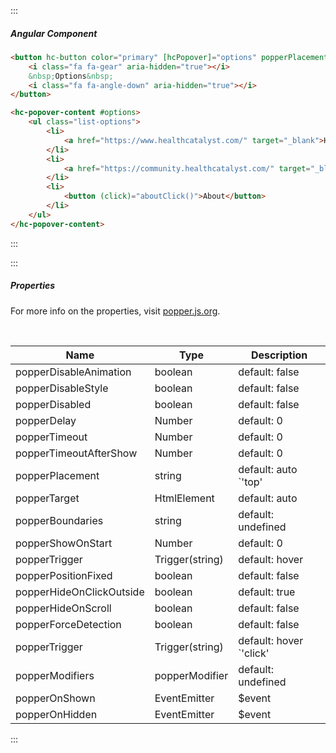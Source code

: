 :::

##### Angular Component

```html
<button hc-button color="primary" [hcPopover]="options" popperPlacement="bottom" aria-hidden="true">
    <i class="fa fa-gear" aria-hidden="true"></i>
    &nbsp;Options&nbsp;
    <i class="fa fa-angle-down" aria-hidden="true"></i>
</button>

<hc-popover-content #options>
    <ul class="list-options">
        <li>
            <a href="https://www.healthcatalyst.com/" target="_blank">Health Catalyst</a>
        </li>
        <li>
            <a href="https://community.healthcatalyst.com/" target="_blank">Health Catalyst Community</a>
        </li>
        <li>
            <button (click)="aboutClick()">About</button>
        </li>
    </ul>
</hc-popover-content>
```

:::

:::

##### Properties

For more info on the properties, visit [popper.js.org](http://popper.js.org).

&nbsp;

| Name                     | Type            | Description                                                                                                                                                                                                                                           |
| ------------------------ | --------------- | ----------------------------------------------------------------------------------------------------------------------------------------------------------------------------------------------------------------------------------------------------- |
| popperDisableAnimation   | boolean         | default: false                                                                                                                                                                                                                                        |
| popperDisableStyle       | boolean         | default: false                                                                                                                                                                                                                                        |
| popperDisabled           | boolean         | default: false                                                                                                                                                                                                                                        |
| popperDelay              | Number          | default: 0                                                                                                                                                                                                                                            |
| popperTimeout            | Number          | default: 0                                                                                                                                                                                                                                            |
| popperTimeoutAfterShow   | Number          | default: 0                                                                                                                                                                                                                                            |
| popperPlacement          | string          | default: auto `'top' | 'bottom' | 'left' | 'right' | 'top-start' | 'bottom-start' | 'left-start' | 'right-start' | 'top-end' | 'bottom-end' | 'left-end' | 'right-end' | 'auto' | 'auto-top' | 'auto-bottom' | 'auto-left' | 'auto-right' | Function` |
| popperTarget             | HtmlElement     | default: auto                                                                                                                                                                                                                                         |
| popperBoundaries         | string          | default: undefined                                                                                                                                                                                                                                    |
| popperShowOnStart        | Number          | default: 0                                                                                                                                                                                                                                            |
| popperTrigger            | Trigger(string) | default: hover                                                                                                                                                                                                                                        |
| popperPositionFixed      | boolean         | default: false                                                                                                                                                                                                                                        |
| popperHideOnClickOutside | boolean         | default: true                                                                                                                                                                                                                                         |
| popperHideOnScroll       | boolean         | default: false                                                                                                                                                                                                                                        |
| popperForceDetection     | boolean         | default: false                                                                                                                                                                                                                                        |
| popperTrigger            | Trigger(string) | default: hover `'click' | 'mousedown' | 'hover' | 'none'`                                                                                                                                                                                             |
| popperModifiers          | popperModifier  | default: undefined                                                                                                                                                                                                                                    |
| popperOnShown            | EventEmitter    | $event                                                                                                                                                                                                                                                |
| popperOnHidden           | EventEmitter    | $event                                                                                                                                                                                                                                                |

:::
